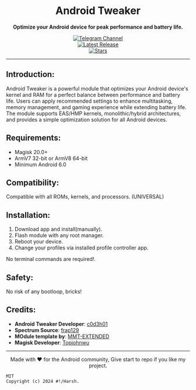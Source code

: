 <h1 align="center">Android Tweaker</h1>

<p align="center">
  <strong> Optimize your Android device for peak performance and battery life.</strong>
</p>

<p align="center">
  <a href="https://t.me/Android Tweaker">
    <img src="https://img.shields.io/badge/Join-Telegram%20Channel-white.svg?logo=Telegram" alt="Telegram Channel">
  </a>
  <br>
  <a href="https://github.com/c0d3h01/AndroidTweaker/releases/latest">
    <img src="https://img.shields.io/github/v/release/c0d3h01/AndroidTweaker?color=brightgreen&label=Latest%20Release" alt="Latest Release">
  </a>
  <br>
  <a href="https://github.com/c0d3h01/AndroidTweaker/stargazers">
    <img src="https://img.shields.io/github/stars/c0d3h01/AndroidTweaker.svg?style=flat&label=Stars" alt="Stars">
  </a>
</p>

<hr>

## Introduction:

<p>Android Tweaker is a powerful module that optimizes your Android device's kernel and RAM for a perfect balance between performance and battery life. Users can apply recommended settings to enhance multitasking, memory management, and gaming experience while extending battery life. The module supports EAS/HMP kernels, monolithic/hybrid architectures, and provides a simple optimization solution for all Android devices.</p>

## Requirements:

- Magisk 20.0+
- ArmV7 32-bit or ArmV8 64-bit
- Minimum Android 6.0

## Compatibility:

Compatible with all ROMs, kernels, and processors. (UNIVERSAL)

## Installation:

1. Download app and install(manually).
2. Flash module with any root manager.
3. Reboot your device.
4. Change your profiles via installed profile controller app.

No terminal commands are required!.

## Safety:

No risk of any bootloop, bricks!

## Credits:

- **Android Tweaker Developer**: [c0d3h01](https://t.me/c0d3h01)
- **Spectrum Source**: [frap129](https://github.com/frap129)
- **MOdule template by**: [MMT-EXTENDED](https://github.com/Zackptg5/MMT-Extended)
- **Magisk Developer**: [Topjohnwu](https://forum.xda-developers.com/apps/magisk/official-magisk-v7-universal-systemless-t3473445)

---

<p align="center">
  Made with ❤️ for the Android community, Give start to repo if you like my project.
</p>

```copy
MIT 
Copyright (c) 2024 #!/Harsh.
```
